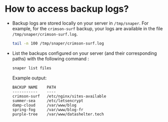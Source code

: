 # How to access backup logs?

- Backup logs are stored locally on your server in `/tmp/snaper`.
  For example, for the `crimson-surf` backup, your logs are available in the file `/tmp/snaper/crimson-surf.log`.

  ```bash
  tail -n 100 /tmp/snaper/crimson-surf.log
  ```

- List the backups configured on your server (and their corresponding paths) with the following command :

  ```bash
  snaper list files
  ```

  Example output:

  ```
  BACKUP NAME    PATH
  -----------    ----
  crimson-surf   /etc/nginx/sites-available
  summer-sea     /etc/letsencrypt
  damp-cloud     /var/www/blog
  spring-fog     /var/www/blog-fr
  purple-tree    /var/www/datashelter.tech